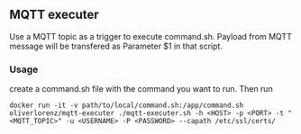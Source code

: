 ## MQTT executer

Use a MQTT topic as a trigger to execute command.sh. Payload from MQTT message will be transfered as Parameter $1 in that script.

### Usage

create a command.sh file with the command you want to run. Then run

```
docker run -it -v path/to/local/command.sh:/app/command.sh oliverlorenz/mqtt-executer ./mqtt-executer.sh -h <HOST> -p <PORT> -t "<MQTT_TOPIC>" -u <USERNAME> -P <PASSWORD> --capath /etc/ssl/certs/
```
